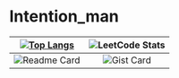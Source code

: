 # Intention_man

|[![Top Langs](https://github-readme-stats.vercel.app/api/top-langs/?username=Intention-man\&layout=pie)](https://github.com/anuraghazra/github-readme-stats) | ![LeetCode Stats](https://leetcard.jacoblin.cool/Intention_man?theme=nord&font=Archivo)|
|:-:|:-:|
| ![Readme Card](https://github-readme-stats.vercel.app/api?username=MishailAJ) |![Gist Card](https://github-readme-stats.vercel.app/api/pin/?username=MishailAJ\&repo=new_aitip_site)|

